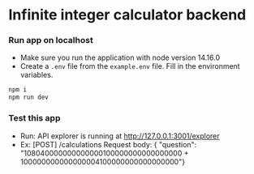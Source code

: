 # Infinite integer calculator backend

### Run app on localhost

- Make sure you run the application with node version 14.16.0
- Create a `.env` file from the `example.env` file. Fill in the environment variables.

```sh
npm i
npm run dev
```

### Test this app

- Run: API explorer is running at http://127.0.0.1:3001/explorer
- Ex:
  [POST] /calculations
  Request body: { "question": "108040000000000000100000000000000000 + 100000000000000004100000000000000000"}
